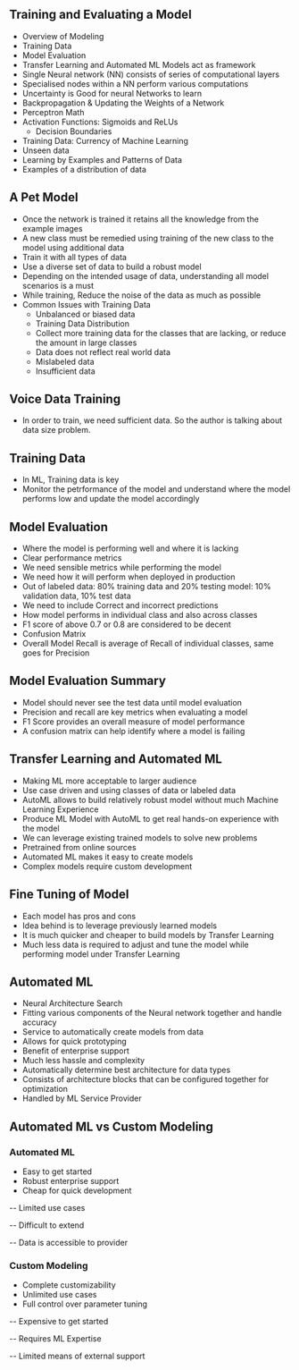 ## Training and Evaluating a Model

- Overview of Modeling
- Training Data
- Model Evaluation
- Transfer Learning and Automated ML Models act as framework
- Single Neural network (NN) consists of series of computational layers
- Specialised nodes within a NN perform various computations
- Uncertainty is Good for neural Networks to learn
- Backpropagation & Updating the Weights of a Network
- Perceptron Math
- Activation Functions: Sigmoids and ReLUs
    - Decision Boundaries
- Training Data: Currency of Machine Learning
- Unseen data
- Learning by Examples and Patterns of Data
- Examples of a distribution of data

## A Pet Model

- Once the network is trained it retains all the knowledge from the example images
- A new class must be remedied using training of the new class to the model using additional data
- Train it with all types of data
- Use a diverse set of data to build a robust model
- Depending on the intended usage of data, understanding all model scenarios is a must
- While training, Reduce the noise of the data as much as possible
- Common Issues with Training Data
    - Unbalanced or biased data
    - Training Data Distribution
    - Collect more training data for the classes that are lacking, or reduce the amount in large classes
    - Data does not reflect real world data
    - Mislabeled data
    - Insufficient data

## Voice Data Training

- In order to train, we need sufficient data. So the author is talking about data size problem. 

## Training Data

- In ML, Training data is key
- Monitor the petrformance of the model and understand where the model performs low and update the model accordingly

## Model Evaluation

- Where the model is performing well and where it is lacking
- Clear performance metrics
- We need sensible metrics while performing the model
- We need how it will perform when deployed in production
- Out of labeled data: 80% training data and 20% testing model: 10% validation data, 10% test data
- We need to include Correct and incorrect predictions
- How model performs in individual class and also across classes
- F1 score of above 0.7 or 0.8 are considered to be decent
- Confusion Matrix
- Overall Model Recall is average of Recall of individual classes, same goes for Precision

## Model Evaluation Summary

- Model should never see the test data until model evaluation
- Precision and recall are key metrics when evaluating a model
- F1 Score provides an overall measure of model performance
- A confusion matrix can help identify where a model is failing

## Transfer Learning and Automated ML

- Making ML more acceptable to larger audience
- Use case driven and using classes of data or labeled data
- AutoML allows to build relatively robust model without much Machine Learning Experience
- Produce ML Model with AutoML to get real hands-on experience with the model
- We can leverage existing trained models to solve new problems
- Pretrained from online sources
- Automated ML makes it easy to create models
- Complex models require custom development

## Fine Tuning of Model

- Each model has pros and cons
- Idea behind is to leverage previously learned models
- It is much quicker and cheaper to build models by Transfer Learning
- Much less data is required to adjust and tune the model while performing model under Transfer Learning

## Automated ML

- Neural Architecture Search
- Fitting various components of the Neural network together and handle accuracy
- Service to automatically create models from data
- Allows for quick prototyping 
- Benefit of enterprise support
- Much less hassle and complexity
- Automatically determine best architecture for data types
- Consists of architecture blocks that can be configured together for optimization
- Handled by ML Service Provider

## Automated ML vs Custom Modeling

### Automated ML 

- Easy to get started
- Robust enterprise support
- Cheap for quick development

-- Limited use cases

-- Difficult to extend

-- Data is accessible to provider

### Custom Modeling

- Complete customizability
- Unlimited use cases
- Full control over parameter tuning

-- Expensive to get started

-- Requires ML Expertise

-- Limited means of external support

